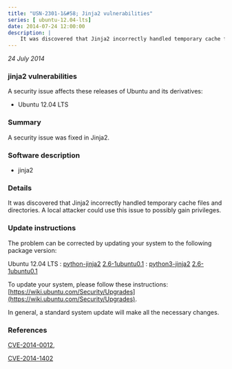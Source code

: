 ```yaml
---
title: "USN-2301-1&#58; Jinja2 vulnerabilities"
series: [ ubuntu-12.04-lts]
date: 2014-07-24 12:00:00
description: |
    It was discovered that Jinja2 incorrectly handled temporary cache files and directories. A local attacker could use this issue to possibly gain privileges. 
--- 
```

 
 

*24 July 2014*

### jinja2 vulnerabilities

A security issue affects these releases of Ubuntu and its derivatives:

* Ubuntu 12.04 LTS

### Summary

A security issue was fixed in Jinja2. 

### Software description

* jinja2 

### Details

It was discovered that Jinja2 incorrectly handled temporary cache files and directories. A local attacker could use this issue to possibly gain privileges. 

### Update instructions

The problem can be corrected by updating your system to the following package version:

Ubuntu 12.04 LTS
 : [python-jinja2](https://launchpad.net/ubuntu/+source/jinja2) <span> [2.6-1ubuntu0.1](https://launchpad.net/ubuntu/+source/jinja2/2.6-1ubuntu0.1) </span> 
 : [python3-jinja2](https://launchpad.net/ubuntu/+source/jinja2) <span> [2.6-1ubuntu0.1](https://launchpad.net/ubuntu/+source/jinja2/2.6-1ubuntu0.1) </span> 

To update your system, please follow these instructions: [https://wiki.ubuntu.com/Security/Upgrades](https://wiki.ubuntu.com/Security/Upgrades).

In general, a standard system update will make all the necessary changes. 

### References

 
 [CVE-2014-0012](http://people.ubuntu.com/~ubuntu-security/cve/CVE-2014-0012), 

 [CVE-2014-1402](http://people.ubuntu.com/~ubuntu-security/cve/CVE-2014-1402)
 

